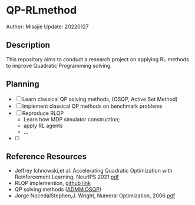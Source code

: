 # QP-RLmethod
Author: Misajie
Update: 20220127
## Description
This repository aims to conduct a research project on applying RL methods to improve Quadratic Programming solving.

## Planning
+ [ ] Learn classical QP solving methods, (OSQP, Active Set Method)
+ [ ] Implement classical QP methods on benchmark problems
+ [ ] Reproduce RLQP 
	- Learn how MDP simulator construction;
	- apply RL agents
	- ...
+ [ ] 

## Reference Resources
+ Jeffrey Ichnowski,et al. Accelerating Quadratic Optimization with Reinforcement Learning, NeurIPS 2021 [pdf](https://arxiv.org/pdf/2107.10847.pdf)
+ RLQP implemention, [github link](https://github.com/BerkeleyAutomation/rlqp.git)
+ QP solving methods ([ADMM](https://github.com/coin-or/qpOASE),[OSQP](https://berkeleyautomation.github.io/rlqp/))
+ Jorge NocedalStephen,J. Wright, Numeral Optimization, 2006 [pdf](http://www.apmath.spbu.ru/cnsa/pdf/monograf/Numerical_Optimization2006.pdf)
